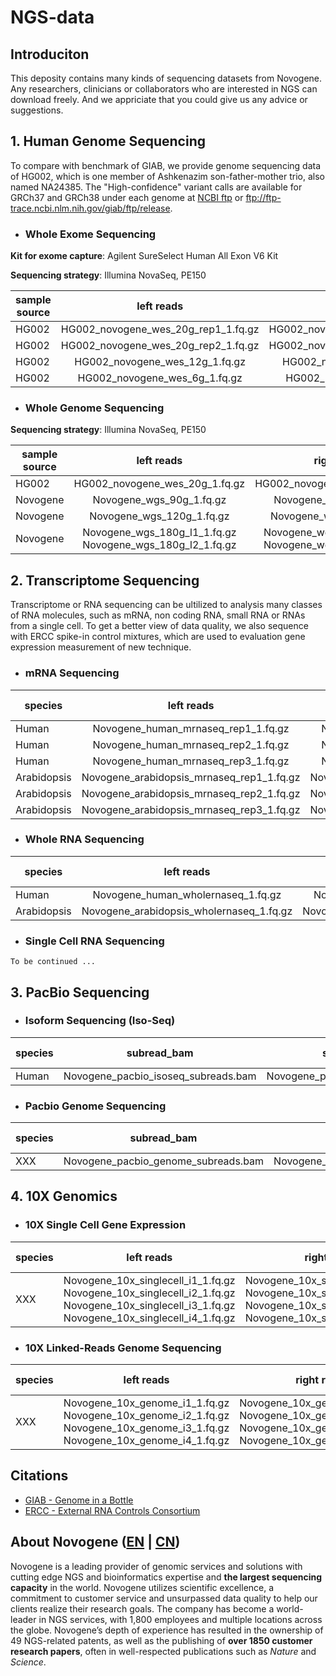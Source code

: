 # NGS-data

## Introduciton

This deposity contains many kinds of sequencing datasets from Novogene. Any researchers, clinicians or collaborators who are interested in NGS can download freely. And we appriciate that you could give us any advice or suggestions.

## 1. Human Genome Sequencing

To compare with benchmark of GIAB, we provide genome sequencing data of HG002, which is one member of Ashkenazim son-father-mother trio, also named NA24385. The "High-confidence" variant calls are available for GRCh37 and GRCh38 under each genome at [NCBI ftp](https://bit.ly/2HNGELT) or ftp://ftp-trace.ncbi.nlm.nih.gov/giab/ftp/release.

- ### Whole Exome Sequencing

**Kit for exome capture**: Agilent SureSelect Human All Exon V6 Kit

**Sequencing strategy**: Illumina NovaSeq, PE150

sample source | left reads | right reads | md5sum | data size
---|:--:|:--:|:--:|:--
HG002 | HG002_novogene_wes_20g_rep1_1.fq.gz | HG002_novogene_wes_20g_rep1_2.fq.gz | md5 | 16G
HG002 | HG002_novogene_wes_20g_rep2_1.fq.gz | HG002_novogene_wes_20g_rep2_2.fq.gz | md5 | 16G
HG002 | HG002_novogene_wes_12g_1.fq.gz | HG002_novogene_wes_12g_2.fq.gz | md5 | 12G
HG002 | HG002_novogene_wes_6g_1.fq.gz | HG002_novogene_wes_6g_2.fq.gz | md5 | 6G


- ### Whole Genome Sequencing

**Sequencing strategy**: Illumina NovaSeq, PE150

sample source | left reads | right reads | md5sum | data size
---|:--:|:--:|:--:|:--
HG002 | HG002_novogene_wes_20g_1.fq.gz | HG002_novogene_wgs_20g_2.fq.gz | md5 | 20G
Novogene | Novogene_wgs_90g_1.fq.gz | Novogene_wgs_90g_2.fq.gz | md5 | 90G
Novogene | Novogene_wgs_120g_1.fq.gz | Novogene_wgs_120g_2.fq.gz | md5 | 120G
Novogene | Novogene_wgs_180g_l1_1.fq.gz Novogene_wgs_180g_l2_1.fq.gz | Novogene_wgs_180g_l2_2.fq.gz Novogene_wgs_180g_l2_2.fq.gz | md5 | 180G



## 2. Transcriptome Sequencing

Transcriptome or RNA sequencing can be ultilized to analysis many classes of RNA molecules, such as mRNA, non coding RNA, small RNA or RNAs from a single cell. To get a better view of data quality, we also sequence with ERCC spike-in control mixtures, which are used to evaluation gene expression measurement of new technique.

- ### mRNA Sequencing

species | left reads | right reads | md5sum | spike-in | data size
---|:--:|:--:|:--:|:--:|:--
Human | Novogene_human_mrnaseq_rep1_1.fq.gz | Novogene_human_mrnaseq_rep1_2.fq.gz | md5 | Y | 6G
Human | Novogene_human_mrnaseq_rep2_1.fq.gz | Novogene_human_mrnaseq_rep2_2.fq.gz | md5 | Y | 6G
Human | Novogene_human_mrnaseq_rep3_1.fq.gz | Novogene_human_mrnaseq_rep3_2.fq.gz | md5 | Y | 6G
Arabidopsis | Novogene_arabidopsis_mrnaseq_rep1_1.fq.gz | Novogene_arabidopsis_mrnaseq_rep1_2.fq.gz | md5 | Y | 6G
Arabidopsis | Novogene_arabidopsis_mrnaseq_rep2_1.fq.gz | Novogene_arabidopsis_mrnaseq_rep2_2.fq.gz | md5 | Y | 6G
Arabidopsis | Novogene_arabidopsis_mrnaseq_rep3_1.fq.gz | Novogene_arabidopsis_mrnaseq_rep3_2.fq.gz | md5 | Y | 6G

- ### Whole RNA Sequencing
species | left reads | right reads | md5sum | spike-in | data size
---|:--:|:--:|:--:|:--:|:--
Human | Novogene_human_wholernaseq_1.fq.gz | Novogene_human_wholernaseq_2.fq.gz | md5 | N | 12G
Arabidopsis | Novogene_arabidopsis_wholernaseq_1.fq.gz | Novogene_arabidopsis_wholernaseq_2.fq.gz | md5 | N | 12G

- ### Single Cell RNA Sequencing

```
To be continued ...
```


## 3. PacBio Sequencing

- ### Isoform Sequencing (Iso-Seq)

species | subread_bam | subread_bam_index | md5sum | data size
---|:--:|:--:|:--:|:--
Human | Novogene_pacbio_isoseq_subreads.bam | Novogene_pacbio_isoseq_subreads.bam.pbi | md5 | 

- ### Pacbio Genome Sequencing

species | subread_bam | subread_bam_index | md5sum | data size
---|:--:|:--:|:--:|:--
XXX | Novogene_pacbio_genome_subreads.bam | Novogene_pacbio_genome_subreads.bam.pbi | md5 | 


## 4. 10X Genomics
- ### 10X Single Cell Gene Expression

species | left reads | right reads | md5sum | data size
---|:--:|:--:|:--:|:--
XXX | Novogene_10x_singlecell_i1_1.fq.gz Novogene_10x_singlecell_i2_1.fq.gz Novogene_10x_singlecell_i3_1.fq.gz Novogene_10x_singlecell_i4_1.fq.gz | Novogene_10x_singlecell_i1_2.fq.gz Novogene_10x_singlecell_i2_2.fq.gz Novogene_10x_singlecell_i3_2.fq.gz Novogene_10x_singlecell_i4_2.fq.gz | md5 | 

- ### 10X Linked-Reads Genome Sequencing

species | left reads | right reads | md5sum | data size
---|:--:|:--:|:--:|:--
XXX | Novogene_10x_genome_i1_1.fq.gz Novogene_10x_genome_i2_1.fq.gz Novogene_10x_genome_i3_1.fq.gz Novogene_10x_genome_i4_1.fq.gz | Novogene_10x_genome_i1_2.fq.gz Novogene_10x_genome_i2_2.fq.gz Novogene_10x_genome_i3_2.fq.gz Novogene_10x_genome_i4_2.fq.gz | md5 | 


## Citations
- [GIAB - Genome in a Bottle](https://www.nist.gov/programs-projects/genome-bottle)
- [ERCC - External RNA Controls Consortium](https://jimb.stanford.edu/ercc)


## About Novogene ([EN](https://en.novogene.com) | [CN](http://www.novogene.com))

Novogene is a leading provider of genomic services and solutions with cutting edge NGS and bioinformatics expertise and **the largest sequencing capacity** in the world. Novogene utilizes scientific excellence, a commitment to customer service and unsurpassed data quality to help our clients realize their research goals. The company has become a world-leader in NGS services, with 1,800 employees and multiple locations across the globe. Novogene’s depth of experience has resulted in the ownership of 49 NGS-related patents, as well as the publishing of **over 1850 customer research papers**, often in well-respected publications such as *Nature* and *Science*.
